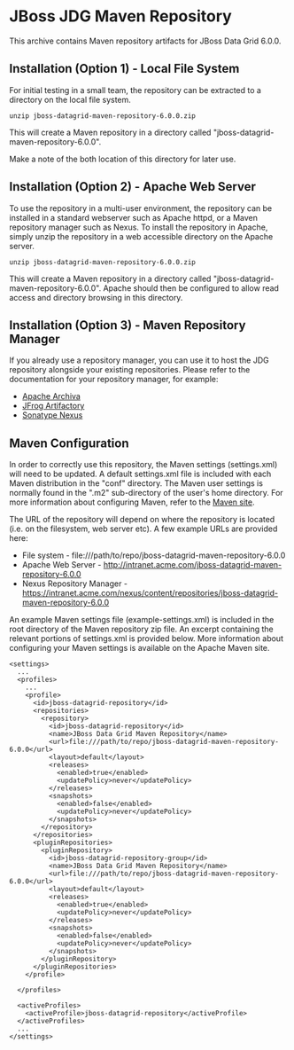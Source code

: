 JBoss JDG Maven Repository
==========================

This archive contains Maven repository artifacts for JBoss Data Grid 6.0.0.  
 
Installation (Option 1) - Local File System
--------------------------------

For initial testing in a small team, the repository can be extracted to 
a directory on the local file system.

    unzip jboss-datagrid-maven-repository-6.0.0.zip

This will create a Maven repository in a directory called "jboss-datagrid-maven-repository-6.0.0".

Make a note of the both location of this directory for later use.

 
Installation (Option 2) - Apache Web Server
--------------------------------
 
To use the repository in a multi-user environment, the repository can be installed 
in a standard webserver such as Apache httpd, or a Maven repository manager such as Nexus.
To install the repository in Apache, simply unzip the repository in a web accessible 
directory on the Apache server.

    unzip jboss-datagrid-maven-repository-6.0.0.zip

This will create a Maven repository in a directory called "jboss-datagrid-maven-repository-6.0.0".
Apache should then be configured to allow read access and directory browsing in this directory.

 
Installation (Option 3) - Maven Repository Manager
--------------------------------------------------

If you already use a repository manager, you can use it to host the JDG repository alongside 
your existing repositories.  Please refer to the documentation for your repository manager,
for example:

* [Apache Archiva](http://archiva.apache.org/)
* [JFrog Artifactory](http://www.jfrog.com/products.php)
* [Sonatype Nexus](http://nexus.sonatype.org/)
 
Maven Configuration
-------------------

In order to correctly use this repository, the Maven settings (settings.xml) will 
need to be updated.  A default settings.xml file is included with each Maven distribution 
in the "conf" directory.  The Maven user settings is normally found in the ".m2" sub-directory 
of the user's home directory.  For more information about configuring Maven, refer to the 
[Maven site](http://maven.apache.org/settings.html).

The URL of the repository will depend on where the 
repository is located (i.e. on the filesystem, web server etc).  A few example 
URLs are provided here:

* File system - file:///path/to/repo/jboss-datagrid-maven-repository-6.0.0
* Apache Web Server - http://intranet.acme.com/jboss-datagrid-maven-repository-6.0.0
* Nexus Repository Manager - https://intranet.acme.com/nexus/content/repositories/jboss-datagrid-maven-repository-6.0.0

An example Maven settings file (example-settings.xml) is included in the root directory of the Maven
repository zip file.  An excerpt containing the relevant portions of settings.xml is provided below.
More information about configuring your Maven  settings is available on the Apache Maven site.

 
    <settings>
      ...
      <profiles>
        ...
        <profile>
          <id>jboss-datagrid-repository</id>
          <repositories>
            <repository>
              <id>jboss-datagrid-repository</id>
              <name>JBoss Data Grid Maven Repository</name>
              <url>file:///path/to/repo/jboss-datagrid-maven-repository-6.0.0</url>
              <layout>default</layout>
              <releases>
                <enabled>true</enabled>
                <updatePolicy>never</updatePolicy>
              </releases>
              <snapshots>
                <enabled>false</enabled>
                <updatePolicy>never</updatePolicy>
              </snapshots>
            </repository>
          </repositories>
          <pluginRepositories>
            <pluginRepository>
              <id>jboss-datagrid-repository-group</id>
              <name>JBoss Data Grid Maven Repository</name>
              <url>file:///path/to/repo/jboss-datagrid-maven-repository-6.0.0</url>
              <layout>default</layout>
              <releases>
                <enabled>true</enabled>
                <updatePolicy>never</updatePolicy>
              </releases>
              <snapshots>
                <enabled>false</enabled>
                <updatePolicy>never</updatePolicy>
              </snapshots>
            </pluginRepository>
          </pluginRepositories>
        </profile>

      </profiles>

      <activeProfiles>
        <activeProfile>jboss-datagrid-repository</activeProfile>
      </activeProfiles>
      ...
    </settings>

 
